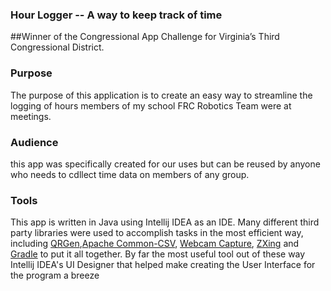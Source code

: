 ### Hour Logger -- A way to keep track of time 
##Winner of the Congressional App Challenge for Virginia’s Third Congressional District. 

### Purpose
The purpose of this application is to create an easy way to streamline the logging of hours members of my school FRC Robotics Team were at meetings.

### Audience
this app was specifically created for our uses but can be reused by anyone who needs to cdllect time data on members of any group.
### Tools
This app is written in Java using Intellij IDEA as an IDE. Many different third party libraries were used to accomplish tasks in the most efficient way, including [QRGen](https://github.com/kenglxn/QRGen),[Apache Common-CSV](https://github.com/apache/commons-csv), [Webcam Capture](https://github.com/sarxos/webcam-capture), [ZXing](https://github.com/zxing/zxing) and [Gradle](https://gradle.org/) to put it all together. By far the most useful tool out of these way Intellij IDEA's UI Designer that helped make creating the User Interface for the program a breeze

